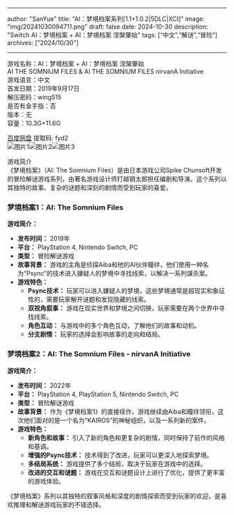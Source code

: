 
---
author: "SanYue"
title: "AI：梦境档案系列[1.1+1.0.2|5DLC|XCI]"
image: "img/20241030094711.png"
draft: false
date: 2024-10-30
description: "Switch AI：梦境档案 + AI：梦境档案 涅槃肇始"
tags: [“中文”,“解谜”,“冒险”]
archives: ["2024/10/30"]

---

游戏名称：AI：梦境档案 + AI：梦境档案 涅槃肇始   
AI THE SOMNIUM FILES & AI THE SOMNIUM FILES nirvanA Initiative    
游戏语言：中文  
首发日期：2019年9月17日  
解压密码：wing515  
是否有金手指：否  
版本：无   
容量：10.3G+11.6G

[百度网盘](https://pan.baidu.com/s/1zJFodL6d2yA1lhuGqRKT1g) 提取码: fyd2  
![图片1](img/03912747498.jpg)![图片2](img/25571ea9f14.jpg)![图片3](img/7a8d82675358.jpg)  

游戏简介  
《梦境档案》（AI: The Somnium Files）是由日本游戏公司Spike Chunsoft开发的冒险解谜游戏系列，由著名游戏设计师打越钢太郎担任编剧和导演。这个系列以其独特的故事、复杂的谜题和深刻的剧情而受到玩家的喜爱。

### 梦境档案1：AI: The Somnium Files

**游戏简介：**
- **发布时间：** 2019年
- **平台：** PlayStation 4, Nintendo Switch, PC
- **类型：** 冒险解谜游戏
- **故事背景：** 游戏的主角是侦探Aiba和他的AI伙伴瞳绊，他们使用一种名为“Psync”的技术进入嫌疑人的梦境中寻找线索，以解决一系列谋杀案。
- **游戏特色：**
  - **Psync技术：** 玩家可以进入嫌疑人的梦境，这些梦境通常是超现实和象征性的，需要玩家解开谜题和发现隐藏的线索。
  - **双视角叙事：** 游戏在现实世界和梦境之间切换，玩家需要在两个世界中寻找线索。
  - **角色互动：** 与游戏中的多个角色互动，了解他们的故事和动机。
  - **分支剧情：** 玩家的选择会影响故事的走向和结局。

### 梦境档案2：AI: The Somnium Files - nirvanA Initiative

**游戏简介：**
- **发布时间：** 2022年
- **平台：** PlayStation 4, PlayStation 5, Nintendo Switch, PC
- **类型：** 冒险解谜游戏
- **故事背景：** 作为《梦境档案1》的直接续作，游戏继续由Aiba和瞳绊领衔，这次他们面对的是一个名为“KAIROS”的神秘组织，以及一系列新的案件。
- **游戏特色：**
  - **新角色和故事：** 引入了新的角色和更复杂的剧情，同时保持了前作的风格和基调。
  - **增强的Psync技术：** 技术得到了改进，玩家可以更深入地探索梦境。
  - **多结局系统：** 游戏提供了多个结局，取决于玩家在游戏中的选择。
  - **改进的交互和谜题：** 游戏在交互和谜题设计上进行了优化，提供了更丰富的游戏体验。

《梦境档案》系列以其独特的叙事风格和深度的剧情探索而受到玩家的欢迎，是喜欢推理和解谜游戏玩家的不错选择。
